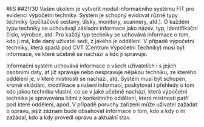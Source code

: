 #IIS
##21/30
Vaším úkolem je vytvořit modul informačního systému FIT pro evidenci výpočetní techniky. Systém je schopný evidovat různé typy techniky (počítačové sestavy, disky, monitory, scannery, atd.). O každém typu techniky se uchovávají základní informace jako název, typ, identifikační číslo, výrobce, atd. Pro každý typ techniky se uchovává informace o tom, kdo ji má, kde daný uživatel sedí, z jakého je oddělení. V případě výpočetní techniky, která spadá pod CVT (Centrum Výpočetní Techniky) musí být informace, ve které učebně se nachází a kdo ji spravuje. 

Informační systém uchovává informace o všech uživatelích i s jejich osobními daty, ať již spravuje nebo nespravuje nějakou techniku, ze kterého oddělení je, v které místnosti se nachází, atd. Systém musí být schopen, kromě vkládání, modifikace a rušení informací, poskytovat i přehledy o tom kdo jakou techniku vlastní, co se v jaké učebně nachází, která výpočetní technika je spravována lidmi z konkrétního oddělení, které místnosti patří pod které oddělení, apod. V případě poruchy zařízení může uživatel zažádat o opravu, jejíž záznam bude obsahovat informace o tom, kdo a kdy o ni zažádal, kdo a kdy provedl opravu a aktuální stav.